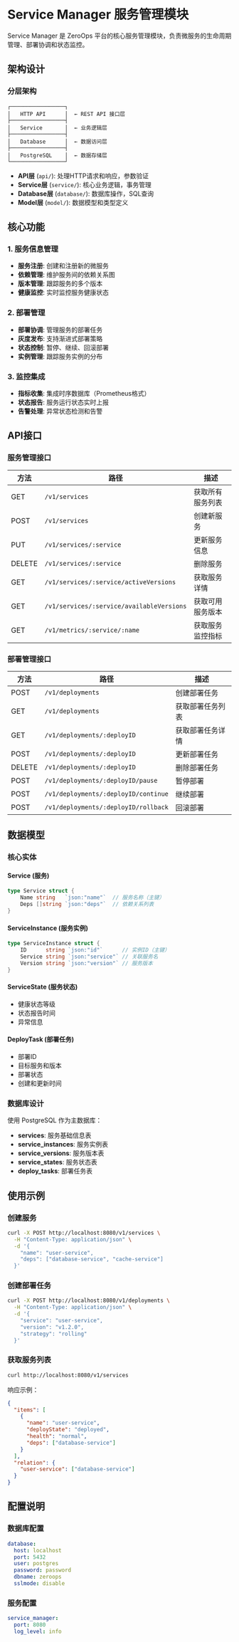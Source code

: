# Service Manager 服务管理模块

Service Manager 是 ZeroOps 平台的核心服务管理模块，负责微服务的生命周期管理、部署协调和状态监控。

## 架构设计

### 分层架构

```
┌─────────────────┐
│   HTTP API      │  ← REST API 接口层
├─────────────────┤
│   Service       │  ← 业务逻辑层
├─────────────────┤
│   Database      │  ← 数据访问层
├─────────────────┤
│   PostgreSQL    │  ← 数据存储层
└─────────────────┘
```

- **API层** (`api/`): 处理HTTP请求和响应，参数验证
- **Service层** (`service/`): 核心业务逻辑，事务管理
- **Database层** (`database/`): 数据库操作，SQL查询
- **Model层** (`model/`): 数据模型和类型定义

## 核心功能

### 1. 服务信息管理

- **服务注册**: 创建和注册新的微服务
- **依赖管理**: 维护服务间的依赖关系图
- **版本管理**: 跟踪服务的多个版本
- **健康监控**: 实时监控服务健康状态

### 2. 部署管理

- **部署协调**: 管理服务的部署任务
- **灰度发布**: 支持渐进式部署策略
- **状态控制**: 暂停、继续、回滚部署
- **实例管理**: 跟踪服务实例的分布

### 3. 监控集成

- **指标收集**: 集成时序数据库（Prometheus格式）
- **状态报告**: 服务运行状态实时上报
- **告警处理**: 异常状态检测和告警

## API接口

### 服务管理接口

| 方法 | 路径 | 描述 |
|------|------|------|
| GET | `/v1/services` | 获取所有服务列表 |
| POST | `/v1/services` | 创建新服务 |
| PUT | `/v1/services/:service` | 更新服务信息 |
| DELETE | `/v1/services/:service` | 删除服务 |
| GET | `/v1/services/:service/activeVersions` | 获取服务详情 |
| GET | `/v1/services/:service/availableVersions` | 获取可用服务版本 |
| GET | `/v1/metrics/:service/:name` | 获取服务监控指标 |

### 部署管理接口

| 方法 | 路径 | 描述 |
|------|------|------|
| POST | `/v1/deployments` | 创建部署任务 |
| GET | `/v1/deployments` | 获取部署任务列表 |
| GET | `/v1/deployments/:deployID` | 获取部署任务详情 |
| POST | `/v1/deployments/:deployID` | 更新部署任务 |
| DELETE | `/v1/deployments/:deployID` | 删除部署任务 |
| POST | `/v1/deployments/:deployID/pause` | 暂停部署 |
| POST | `/v1/deployments/:deployID/continue` | 继续部署 |
| POST | `/v1/deployments/:deployID/rollback` | 回滚部署 |

## 数据模型

### 核心实体

#### Service (服务)
```go
type Service struct {
    Name string   `json:"name"`  // 服务名称（主键）
    Deps []string `json:"deps"`  // 依赖关系列表
}
```

#### ServiceInstance (服务实例)
```go
type ServiceInstance struct {
    ID      string `json:"id"`      // 实例ID（主键）
    Service string `json:"service"` // 关联服务名
    Version string `json:"version"` // 服务版本
}
```

#### ServiceState (服务状态)
- 健康状态等级
- 状态报告时间
- 异常信息

#### DeployTask (部署任务)
- 部署ID
- 目标服务和版本
- 部署状态
- 创建和更新时间

### 数据库设计

使用 PostgreSQL 作为主数据库：

- **services**: 服务基础信息表
- **service_instances**: 服务实例表
- **service_versions**: 服务版本表
- **service_states**: 服务状态表
- **deploy_tasks**: 部署任务表

## 使用示例

### 创建服务

```bash
curl -X POST http://localhost:8080/v1/services \
  -H "Content-Type: application/json" \
  -d '{
    "name": "user-service",
    "deps": ["database-service", "cache-service"]
  }'
```

### 创建部署任务

```bash
curl -X POST http://localhost:8080/v1/deployments \
  -H "Content-Type: application/json" \
  -d '{
    "service": "user-service",
    "version": "v1.2.0",
    "strategy": "rolling"
  }'
```

### 获取服务列表

```bash
curl http://localhost:8080/v1/services
```

响应示例：
```json
{
  "items": [
    {
      "name": "user-service",
      "deployState": "deployed",
      "health": "normal",
      "deps": ["database-service"]
    }
  ],
  "relation": {
    "user-service": ["database-service"]
  }
}
```

## 配置说明

### 数据库配置
```yaml
database:
  host: localhost
  port: 5432
  user: postgres
  password: password
  dbname: zeroops
  sslmode: disable
```

### 服务配置
```yaml
service_manager:
  port: 8080
  log_level: info
```
